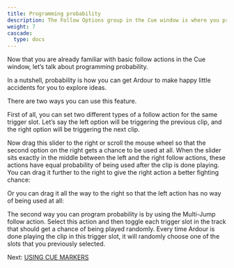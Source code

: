 ```yaml
---
title: Programming probability
description: The Follow Options group in the Cue window is where you program the sequence of clips
weight: 7
cascade:
  type: docs
---
```


Now that you are already familiar with basic follow actions in the Cue window, let’s talk about programming probability.

<!-- {{< youtube _ET1YqbMPc0 >}} -->

In a nutshell, probability is how you can get Ardour to make happy little accidents for you to explore ideas.

There are two ways you can use this feature.

<!-- FIXME SCREENSHOT -->

First of all, you can set two different types of a follow action for the same trigger slot. Let’s say the left option will be triggering the previous clip, and the right option will be triggering the next clip.

Now drag this slider to the right or scroll the mouse wheel so that the second option on the right gets a chance to be used at all. When the slider sits exactly in the middle between the left and the right follow actions, these actions have equal probability of being used after the clip is done playing. You can drag it further to the right to give the right action a better fighting chance:

<!-- FIXME SCREENSHOT -->

Or you can drag it all the way to the right so that the left action has no way of being used at all:

<!-- FIXME SCREENSHOT -->

The second way you can program probability is by using the Multi-Jump follow action. Select this action and then toggle each trigger slot in the track that should get a chance of being played randomly. Every time Ardour is done playing the clip in this trigger slot, it will randomly choose one of the slots that you previously selected.

Next: [USING CUE MARKERS](../using-cue-markers/)